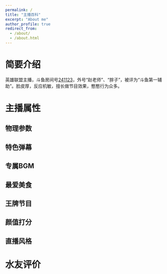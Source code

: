 ```yaml
---
permalink: /
title: "主播百科"
excerpt: "About me"
author_profile: true
redirect_from: 
  - /about/
  - /about.html
---
```


简要介绍
======

英雄联盟主播，斗鱼房间号[241123](https://www.douyu.com/241123)，外号“赵老师”、“胖子”，被评为“斗鱼第一辅助”。脸皮厚，反应机敏，擅长做节目效果，憨憨行为众多。

主播属性
======

物理参数
------

特色弹幕
------

专属BGM
------

最爱美食
------

王牌节目
------

颜值打分
------

直播风格
------

水友评价
======
